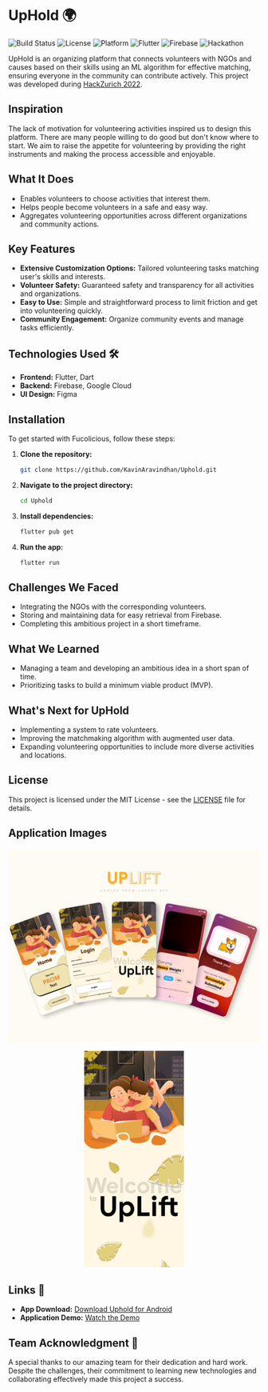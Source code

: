 # UpHold 🌍

![Build Status](https://img.shields.io/badge/build-stable-brightgreen)
![License](https://img.shields.io/badge/license-MIT-blue)
![Platform](https://img.shields.io/badge/platform-Android-yellow)
![Flutter](https://img.shields.io/badge/Flutter-Framework-blue?logo=flutter)
![Firebase](https://img.shields.io/badge/Firebase-Database-orange?logo=firebase)
![Hackathon](https://img.shields.io/badge/Hackathon-HackZurich%202022-neon)

UpHold is an organizing platform that connects volunteers with NGOs and causes based on their skills using an ML algorithm for effective matching, ensuring everyone in the community can contribute actively. This project was developed during [HackZurich 2022](https://hackzurich.com/highlights-2022).

## Inspiration
The lack of motivation for volunteering activities inspired us to design this platform. There are many people willing to do good but don't know where to start. We aim to raise the appetite for volunteering by providing the right instruments and making the process accessible and enjoyable.

## What It Does
- Enables volunteers to choose activities that interest them.
- Helps people become volunteers in a safe and easy way.
- Aggregates volunteering opportunities across different organizations and community actions.

## Key Features
- **Extensive Customization Options:** Tailored volunteering tasks matching user's skills and interests.
- **Volunteer Safety:** Guaranteed safety and transparency for all activities and organizations.
- **Easy to Use:** Simple and straightforward process to limit friction and get into volunteering quickly.
- **Community Engagement:** Organize community events and manage tasks efficiently.

## Technologies Used 🛠️
- **Frontend:** Flutter, Dart
- **Backend:** Firebase, Google Cloud
- **UI Design:** Figma

## Installation

To get started with Fucolicious, follow these steps:

1. **Clone the repository:**
   ```sh
   git clone https://github.com/KavinAravindhan/Uphold.git
   ```
2. **Navigate to the project directory:**
   ```sh
   cd Uphold
   ```
3. **Install dependencies:**
   ```sh
   flutter pub get
   ```
4. **Run the app:**
   ```sh
   flutter run
   ```

## Challenges We Faced
- Integrating the NGOs with the corresponding volunteers.
- Storing and maintaining data for easy retrieval from Firebase.
- Completing this ambitious project in a short timeframe.

## What We Learned
- Managing a team and developing an ambitious idea in a short span of time.
- Prioritizing tasks to build a minimum viable product (MVP).

## What's Next for UpHold
- Implementing a system to rate volunteers.
- Improving the matchmaking algorithm with augmented user data.
- Expanding volunteering opportunities to include more diverse activities and locations.

## License

This project is licensed under the MIT License - see the [LICENSE](LICENSE) file for details.

## Application Images

![Cover](https://github.com/KavinAravindhan/Uplift/blob/master/images/Cover.png)
<p align="center">
  <img src="https://github.com/KavinAravindhan/Uplift/blob/master/images/Welcome.png" width="200">
</p>

## Links 🔗
- **App Download:** [Download Uphold for Android](https://drive.google.com/file/d/1-GTWFHPub5XFmwoVFRcBzEjJ91Bc7wFa/view?usp=drive_link)
- **Application Demo:** [Watch the Demo](https://github.com/KavinAravindhan/Uplift/blob/master/images/Demo%20Video.mp4)

## Team Acknowledgment 🙌

A special thanks to our amazing team for their dedication and hard work. Despite the challenges, their commitment to learning new technologies and collaborating effectively made this project a success.

